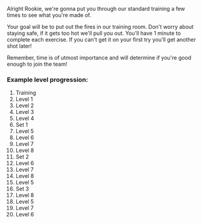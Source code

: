 Alright Rookie, we're gonna put you through our standard training a few times to see what you're made of.

Your goal will be to put out the fires in our training room. Don't worry about staying safe, if it gets too hot we'll pull you out. You'll have 1 minute to complete each exercise. If you can't get it on your first try you'll get another shot later!

Remember, time is of utmost importance and will determine if you're good enough to join the team!

### Example level progression:

1. Training
  1. Level 1
  2. Level 2
  3. Level 3
  4. Level 4
2. Set 1
  1. Level 5
  1. Level 6
  1. Level 7
  1. Level 8
3. Set 2
  1. Level 6
  1. Level 7
  1. Level 8
  1. Level 5
4. Set 3
  1. Level 8
  1. Level 5
  1. Level 7
  1. Level 6
